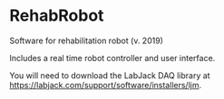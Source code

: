 # RehabRobot
Software for rehabilitation robot (v. 2019)

Includes a real time robot controller and user interface.

You will need to download the LabJack DAQ library at https://labjack.com/support/software/installers/ljm.